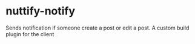 # nuttify-notify
Sends notification if someone create a post or edit a post. A custom build plugin for the client
